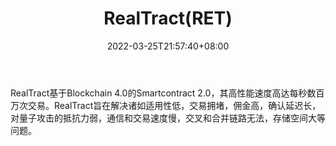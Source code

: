 ﻿---
weight: 
title: "RealTract(RET)"
description: "RealTract基于Blockchain 4.0的Smartcontract 2.0，其高性能速度高达每秒数百万次交易"
date: 2022-03-25T21:57:40+08:00
lastmod: 2022-03-25T16:45:40+08:00
draft: false
authors: ["Metabd"]
featuredImage: "realtractret.webp"
link: ""
tags: ["数字代币","RealTract(RET)"]
categories: ["navigation"]
navigation: ["数字代币"]
lightgallery: true
toc: true
pinned: false
recommend: false
recommend1: false
---
RealTract基于Blockchain 4.0的Smartcontract 2.0，其高性能速度高达每秒数百万次交易。RealTract旨在解决诸如适用性低，交易拥堵，佣金高，确认延迟长，对量子攻击的抵抗力弱，通信和交易速度慢，交叉和合并链路无法，存储空间大等问题。
